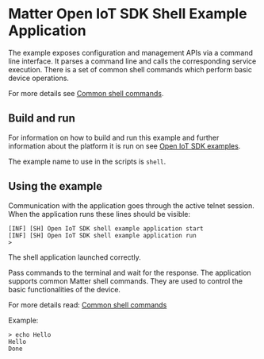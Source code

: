 # Matter Open IoT SDK Shell Example Application

The example exposes configuration and management APIs via a command line
interface. It parses a command line and calls the corresponding service
execution. There is a set of common shell commands which perform basic device
operations.

For more details see
[Common shell commands](../README.md#matter-shell-command-details).

## Build and run

For information on how to build and run this example and further information
about the platform it is run on see
[Open IoT SDK examples](../../../docs/examples/openiotsdk_examples.md).

The example name to use in the scripts is `shell`.

## Using the example

Communication with the application goes through the active telnet session. When
the application runs these lines should be visible:

```
[INF] [SH] Open IoT SDK shell example application start
[INF] [SH] Open IoT SDK shell example application run
>
```

The shell application launched correctly.

Pass commands to the terminal and wait for the response. The application
supports common Matter shell commands. They are used to control the basic
functionalities of the device.

For more details read:
[Common shell commands](../README.md#matter-shell-command-details)

Example:

```
> echo Hello
Hello
Done
```
